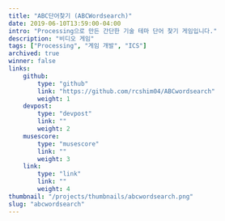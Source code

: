```yaml
---
title: "ABC단어찿기 (ABCWordsearch)"
date: 2019-06-10T13:59:00-04:00
intro: "Processing으로 만든 간단한 기술 테마 단어 찿기 게임입니다."
description: "비디오 게임"
tags: ["Processing", "게임 개발", "ICS"]
archived: true
winner: false
links: 
    github: 
        type: "github"
        link: "https://github.com/rcshim04/ABCwordsearch"
        weight: 1
    devpost:
        type: "devpost"
        link: ""
        weight: 2
    musescore:
        type: "musescore"
        link: ""
        weight: 3
    link:
        type: "link"
        link: ""
        weight: 4
thumbnail: "/projects/thumbnails/abcwordsearch.png"
slug: "abcwordsearch"
---
```


